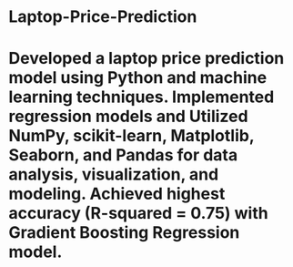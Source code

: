 # Laptop-Price-Prediction
# Developed a laptop price prediction model using Python and machine learning techniques. Implemented regression models and Utilized NumPy, scikit-learn, Matplotlib, Seaborn, and Pandas for data analysis, visualization, and modeling. Achieved highest accuracy (R-squared = 0.75) with Gradient Boosting Regression model.
